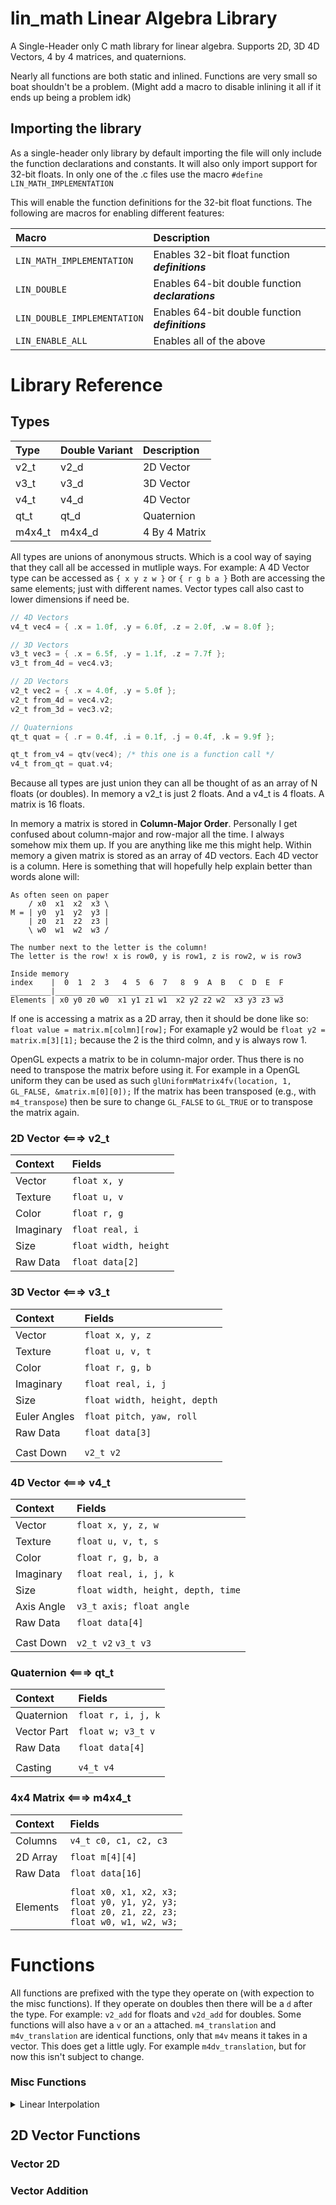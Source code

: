 
#  lin_math Linear Algebra Library

A Single-Header only C math library for linear algebra. Supports 2D, 3D 4D Vectors, 4 by 4 matrices, and quaternions.

Nearly all functions are both static and inlined. Functions are very small so boat shouldn't be a problem. (Might add a macro to disable inlining it all if it ends up being a problem idk)


## Importing the library

As a single-header only library by default importing the file will only include the function declarations and constants. It will also only import support for 32-bit floats. In only one of the .c files use the macro `#define LIN_MATH_IMPLEMENTATION`

This will enable the function definitions for the 32-bit float functions. The following are macros for enabling different features:

| Macro                       | Description                                       |
| :-------------------------- | :------------------------------------------------ |
| `LIN_MATH_IMPLEMENTATION`   | Enables 32-bit float function ***definitions***   |
| `LIN_DOUBLE`                | Enables 64-bit double function ***declarations*** |
| `LIN_DOUBLE_IMPLEMENTATION` | Enables 64-bit double function ***definitions***  |
| `LIN_ENABLE_ALL`            | Enables all of the above                          |

# Library Reference

## Types

| **Type** | **Double Variant** | **Description** |
| :------- | :-------------- | :----------------- |
| v2_t     | v2_d            | 2D Vector          |
| v3_t     | v3_d            | 3D Vector          |
| v4_t     | v4_d            | 4D Vector          |
| qt_t     | qt_d            | Quaternion         |
| m4x4_t   | m4x4_d          | 4 By 4 Matrix      |

All types are unions of anonymous structs. Which is a cool way of saying that they call all be accessed in mutliple ways. For example: A 4D Vector type can be accessed as `{ x y z w }` or `{ r g b a }` Both are accessing the same elements; just with different names. Vector types call also cast to lower dimensions if need be.

```c
// 4D Vectors
v4_t vec4 = { .x = 1.0f, .y = 6.0f, .z = 2.0f, .w = 8.0f };

// 3D Vectors
v3_t vec3 = { .x = 6.5f, .y = 1.1f, .z = 7.7f };
v3_t from_4d = vec4.v3;

// 2D Vectors
v2_t vec2 = { .x = 4.0f, .y = 5.0f };
v2_t from_4d = vec4.v2;
v2_t from_3d = vec3.v2;

// Quaternions
qt_t quat = { .r = 0.4f, .i = 0.1f, .j = 0.4f, .k = 9.9f };

qt_t from_v4 = qtv(vec4); /* this one is a function call */
v4_t from_qt = quat.v4;
```

Because all types are just union they can all be thought of as an array of N floats (or doubles). In memory a v2_t is just 2 floats. And a v4_t is 4 floats. A matrix is 16 floats.

In memory a matrix is stored in **Column-Major Order**. Personally I get confused about column-major and row-major all the time. I always somehow mix them up. If you are anything like me this might help. Within memory a given matrix is stored as an array of 4D vectors. Each 4D vector is a column. Here is something that will hopefully help explain better than words alone will:

```
As often seen on paper
    / x0  x1  x2  x3 \
M = | y0  y1  y2  y3 |
    | z0  z1  z2  z3 |
    \ w0  w1  w2  w3 /

The number next to the letter is the column!
The letter is the row! x is row0, y is row1, z is row2, w is row3

Inside memory
index    |  0  1  2  3   4  5  6  7   8  9  A  B   C  D  E  F
_________|___________________________________________________
Elements | x0 y0 z0 w0  x1 y1 z1 w1  x2 y2 z2 w2  x3 y3 z3 w3 
```

If one is accessing a matrix as a 2D array, then it should be done like so: `float value = matrix.m[colmn][row];` For examaple y2 would be `float y2 = matrix.m[3][1];` because the 2 is the third colmn, and y is always row 1.

OpenGL expects a matrix to be in column-major order. Thus there is no need to transpose the matrix before using it. For example in a OpenGL uniform they can be used as such `glUniformMatrix4fv(location, 1, GL_FALSE, &matrix.m[0][0]);` If the matrix has been transposed (e.g., with `m4_transpose`) then be sure to change `GL_FALSE` to `GL_TRUE` or to transpose the matrix again.

### 2D Vector <===> **v2_t**

| **Context** | **Fields**            |
| :---------- | :-------------------- |
| Vector      | `float x, y`          |
| Texture     | `float u, v`          |
| Color       | `float r, g`          |
| Imaginary   | `float real, i`       |
| Size        | `float width, height` |
| Raw Data    | `float data[2]`       |

### 3D Vector <===> **v3_t**
| **Context**  | **Fields**                   |
| :----------- | :--------------------------- |
| Vector       | `float x, y, z`              |
| Texture      | `float u, v, t`              |
| Color        | `float r, g, b`              |
| Imaginary    | `float real, i, j`           |
| Size         | `float width, height, depth` |
| Euler Angles | `float pitch, yaw, roll`     |
| Raw Data     | `float data[3]`              |
|              |                              |
| Cast Down    |  `v2_t v2`                   |

### 4D Vector <===> **v4_t**
| **Context** | **Fields**                         |
| :---------- | :--------------------------------- |
| Vector      | `float x, y, z, w`                 |
| Texture     | `float u, v, t, s`                 |
| Color       | `float r, g, b, a`                 |
| Imaginary   | `float real, i, j, k`              |
| Size        | `float width, height, depth, time` |
| Axis Angle  | `v3_t axis; float angle`           |
| Raw Data    | `float data[4]`                    |
|             |                                    |
| Cast Down   |  `v2_t v2`  `v3_t v3`              |

### Quaternion <===> **qt_t**
| **Context** | **Fields**         |
| :---------- | :----------------- |
| Quaternion  | `float r, i, j, k` |
| Vector Part | `float w; v3_t v`  |
| Raw Data    | `float data[4]`    |
|             |                    |
| Casting     |  `v4_t v4`         |

### 4x4 Matrix <===> **m4x4_t**
| **Context** | **Fields**            |
| :---------- | :---------------------|
| Columns     | `v4_t c0, c1, c2, c3` |
| 2D Array    | `float m[4][4]`       |
| Raw Data    | `float data[16]`      |
|             |                       |
| Elements    | `float x0, x1, x2, x3;` <br> `float y0, y1, y2, y3;` <br> `float z0, z1, z2, z3;` <br> `float w0, w1, w2, w3;`|

# Functions

All functions are prefixed with the type they operate on (with expection to the misc functions). If they operate on doubles then there will be a `d` after the type. For example: `v2_add` for floats and `v2d_add` for doubles. Some functions will also have a `v` or an `a` attached. `m4_translation` and `m4v_translation` are identical functions, only that `m4v` means it takes in a vector. This does get a little ugly. For example `m4dv_translation`, but for now this isn't subject to change.

### Misc Functions

<details>

#### Linear Interpolation

<summary>Linear Interpolation</summary>

```c
float  lerpf(float a, float b, float t);
double lerp(double a, double b, double t)
```

Standard lerp function. Returns a number that is between `a` and `b`. `t` being how far from `a` to "walk" to `b`

</details>

## 2D Vector Functions

### Vector 2D


### Vector Addition
